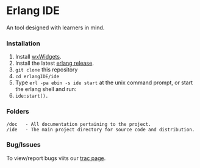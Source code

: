 # Erlang IDE

An tool designed with learners in mind.

### Installation

1. Install [wxWidgets](http://www.wxwidgets.org/downloads/ "wxWidgets").
2. Install the latest [erlang release](http://www.erlang.org/download.html "erlang release").
3. `git clone` this repository
4. `cd erlangIDE/ide`
5. Type `erl -pa ebin -s ide start` at the unix command prompt, or start the erlang shell and run:
6. `ide:start().`


### Folders

	/doc   - All documentation pertaining to the project.
	/ide   - The main project directory for source code and distribution.

### Bug/Issues

To view/report bugs viits our [trac page](http://www.tgrsvr.co.uk/trac "trac").
